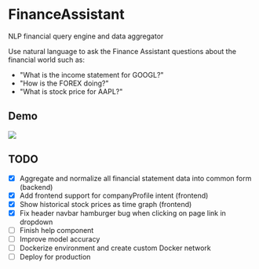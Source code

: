 # FinanceAssistant
NLP financial query engine and data aggregator

Use natural language to ask the Finance Assistant questions about the financial world such as:
- "What is the income statement for GOOGL?"
- "How is the FOREX doing?"
- "What is stock price for AAPL?"

## Demo
![](res/demo.gif)

## TODO
- [X] Aggregate and normalize all financial statement data into common form (backend)
- [X] Add frontend support for companyProfile intent (frontend)
- [X] Show historical stock prices as time graph (frontend)
- [X] Fix header navbar hamburger bug when clicking on page link in dropdown
- [ ] Finish help component
- [ ] Improve model accuracy
- [ ] Dockerize environment and create custom Docker network
- [ ] Deploy for production
